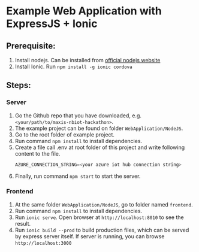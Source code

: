 # Example Web Application with ExpressJS + Ionic

## Prerequisite:
1. Install nodejs. Can be installed from [official nodejs website](https://nodejs.org/en/)
2. Install Ionic. Run `npm install -g ionic cordova`

## Steps:

### Server
1. Go the Github repo that you have downloaded, e.g. `<your/path/to/maxis-nbiot-hackathon>`.
1. The example project can be found on folder `WebApplication/NodeJS`.
2. Go to the root folder of example project.
3. Run command `npm install` to install dependencies.
4. Create a file call .env at root folder of this project and write following content to the file.
    ```c
    AZURE_CONNECTION_STRING=<your azure iot hub connection string>
    ```
5. Finally, run command `npm start` to start the server.

### Frontend
1. At the same folder `WebApplication/NodeJS`, go to folder named `frontend`.
2. Run command `npm install` to install dependencies.
3. Run `ionic serve`. Open browser at `http://localhost:8010` to see the result.
4. Run `ionic build --prod` to build production files, which can be served by express server itself. If server is running, you can browse `http://localhost:3000`
